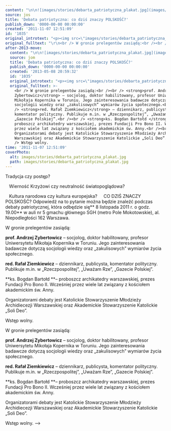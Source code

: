 ```yaml
---
content: "\n\n![images/stories/debarta_patriotyczna_plakat.jpg](images/stories/debarta_patriotyczna_plakat.jpg)\n\_\n\_\n\_ \_Tradycja czy postęp?\n\n\_ \_Wierność Krzyżowi czy neutralność światopoglądowa?\n\n\_\_ Kultura narodowa czy kultura europejska?\n\_\n\_\nCO DZIŚ ZNACZY POLSKOŚĆ? Odpowiedź na to pytanie można będzie znaleźć podczas debaty patriotycznej, która odbędzie się** 8 listopada 2011 r. o godz. 19.00** w auli nr 5 gmachu głównego SGH (metro Pole Mokotowskie), al. Niepodległości 162 Warszawa.\n\n<!--{{intro-break}}-->\n\n W gronie prelegentów zasiądą:\n\n **prof. Andrzej Zybertowicz** – socjolog, doktor habilitowany, profesor Uniwersytetu Mikołaja Kopernika w Toruniu. Jego zainteresowania badawcze dotyczą socjologii wiedzy oraz „zakulisowych” wymiarów życia społecznego.\n\n **red. Rafał Ziemkiewicz** – dziennikarz, publicysta, komentator polityczny. Publikuje m.in. w „Rzeczpospolitej”, „Uważam Rze”, „Gazecie Polskiej”.\n\n **ks. Bogdan Bartołd **– proboszcz archikatedry warszawskiej, prezes Fundacji Pro Bono II. Wcześniej przez wiele lat związany z kościołem akademickim św. Anny.\n\n Organizatorami debaty jest Katolickie Stowarzyszenie Młodzieży Archidiecezji Warszawskiej oraz Akademickie Stowarzyszenie Katolickie „Soli Deo”.\n\n Wstęp wolny.\n\n<!--CONTENT FROM OLD SERVER (jos before 2013): \n\n![images/stories/debarta_patriotyczna_plakat.jpg](images/stories/debarta_patriotyczna_plakat.jpg)\n\r\n\n\_\n\r\n\n\_\n\r\n\n\_ \_Tradycja czy postęp?\n\n\_ \_Wierność Krzyżowi czy neutralność światopoglądowa?\n\n\_\_ Kultura narodowa czy kultura europejska?\n\r\n\n\_\n\r\n\n\_\n\r\n\nCO DZIŚ ZNACZY POLSKOŚĆ? Odpowiedź na to pytanie można będzie znaleźć podczas debaty patriotycznej, która odbędzie się** 8 listopada 2011 r. o godz. 19.00** w auli nr 5 gmachu głównego SGH (metro Pole Mokotowskie), al. Niepodległości 162 Warszawa.\n\r\n\n<!--{{intro-break}}-->\n\r\n\n W gronie prelegentów zasiądą:\n\n **prof. Andrzej Zybertowicz** – socjolog, doktor habilitowany, profesor Uniwersytetu Mikołaja Kopernika w Toruniu. Jego zainteresowania badawcze dotyczą socjologii wiedzy oraz „zakulisowych” wymiarów życia społecznego.\n\n **red. Rafał Ziemkiewicz** – dziennikarz, publicysta, komentator polityczny. Publikuje m.in. w „Rzeczpospolitej”, „Uważam Rze”, „Gazecie Polskiej”.\n\n **ks. Bogdan Bartołd **– proboszcz archikatedry warszawskiej, prezes Fundacji Pro Bono II. Wcześniej przez wiele lat związany z kościołem akademickim św. Anny.\n\n Organizatorami debaty jest Katolickie Stowarzyszenie Młodzieży Archidiecezji Warszawskiej oraz Akademickie Stowarzyszenie Katolickie „Soli Deo”.\n\n Wstęp wolny.\n-->"
source: jos
title: 'Debata patriotyczna: co dziś znaczy POLSKOŚĆ?'
publish_down: '0000-00-00 00:00:00'
created: '2011-11-07 12:51:09'
id: '1035'
original_introtext: "<p><img src=\"images/stories/debarta_patriotyczna_plakat.jpg\" align=\"left\" height=\"174\" width=\"117\" /></p>\r\n<p>\_</p>\r\n<p>\_</p>\r\n<p>\_ \_Tradycja czy postęp?<br /><br />\_ \_Wierność Krzyżowi czy neutralność światopoglądowa?<br /><br />\_\_ Kultura narodowa czy kultura europejska?</p>\r\n<p>\_</p>\r\n<p>\_</p>\r\n<p>CO DZIŚ ZNACZY POLSKOŚĆ? Odpowiedź na to pytanie można będzie znaleźć podczas debaty patriotycznej, która odbędzie się<strong> 8 listopada 2011 r. o godz. 19.00</strong> w auli nr 5 gmachu głównego SGH (metro Pole Mokotowskie), al. Niepodległości 162 Warszawa.</p>\r\n"
original_fulltext: "\r\n<br /> W gronie prelegentów zasiądą:<br /><br /> <strong>prof. Andrzej Zybertowicz</strong> – socjolog, doktor habilitowany, profesor Uniwersytetu Mikołaja Kopernika w Toruniu. Jego zainteresowania badawcze dotyczą socjologii wiedzy oraz „zakulisowych” wymiarów życia społecznego.<br /><br /> <strong>red. Rafał Ziemkiewicz</strong> – dziennikarz, publicysta, komentator polityczny. Publikuje m.in. w „Rzeczpospolitej”, „Uważam Rze”, „Gazecie Polskiej”.<br /><br /> <strong>ks. Bogdan Bartołd </strong>– proboszcz archikatedry warszawskiej, prezes Fundacji Pro Bono II. Wcześniej przez wiele lat związany z kościołem akademickim św. Anny.<br /><br /> Organizatorami debaty jest Katolickie Stowarzyszenie Młodzieży Archidiecezji Warszawskiej oraz Akademickie Stowarzyszenie Katolickie „Soli Deo”.<br /><br /> Wstęp wolny."
after-2013-move:
  content: "\n\n![images/stories/debarta_patriotyczna_plakat.jpg](images/stories/debarta_patriotyczna_plakat.jpg)\n\_\n\_\n\_ \_Tradycja czy postęp?\n\n\_ \_Wierność Krzyżowi czy neutralność światopoglądowa?\n\n\_\_ Kultura narodowa czy kultura europejska?\n\_\n\_\nCO DZIŚ ZNACZY POLSKOŚĆ? Odpowiedź na to pytanie można będzie znaleźć podczas debaty patriotycznej, która odbędzie się** 8 listopada 2011 r. o godz. 19.00** w auli nr 5 gmachu głównego SGH (metro Pole Mokotowskie), al. Niepodległości 162 Warszawa.\n\n<!--{{intro-break}}-->\n\n W gronie prelegentów zasiądą:\n\n **prof. Andrzej Zybertowicz** – socjolog, doktor habilitowany, profesor Uniwersytetu Mikołaja Kopernika w Toruniu. Jego zainteresowania badawcze dotyczą socjologii wiedzy oraz „zakulisowych” wymiarów życia społecznego.\n\n **red. Rafał Ziemkiewicz** – dziennikarz, publicysta, komentator polityczny. Publikuje m.in. w „Rzeczpospolitej”, „Uważam Rze”, „Gazecie Polskiej”.\n\n **ks. Bogdan Bartołd **– proboszcz archikatedry warszawskiej, prezes Fundacji Pro Bono II. Wcześniej przez wiele lat związany z kościołem akademickim św. Anny.\n\n Organizatorami debaty jest Katolickie Stowarzyszenie Młodzieży Archidiecezji Warszawskiej oraz Akademickie Stowarzyszenie Katolickie „Soli Deo”.\n\n Wstęp wolny."
  source: jom
  title: 'Debata patriotyczna: co dziś znaczy POLSKOŚĆ?'
  publish_down: '0000-00-00 00:00:00'
  created: '2013-05-08 20:59:32'
  id: '1035'
  original_introtext: "<p><img src=\"images/stories/debarta_patriotyczna_plakat.jpg\" align=\"left\" height=\"174\" width=\"117\" /></p>\n<p>\_</p>\n<p>\_</p>\n<p>\_ \_Tradycja czy postęp?<br /><br />\_ \_Wierność Krzyżowi czy neutralność światopoglądowa?<br /><br />\_\_ Kultura narodowa czy kultura europejska?</p>\n<p>\_</p>\n<p>\_</p>\n<p>CO DZIŚ ZNACZY POLSKOŚĆ? Odpowiedź na to pytanie można będzie znaleźć podczas debaty patriotycznej, która odbędzie się<strong> 8 listopada 2011 r. o godz. 19.00</strong> w auli nr 5 gmachu głównego SGH (metro Pole Mokotowskie), al. Niepodległości 162 Warszawa.</p>"
  original_fulltext: >-
    <br /> W gronie prelegentów zasiądą:<br /><br /> <strong>prof. Andrzej
    Zybertowicz</strong> – socjolog, doktor habilitowany, profesor Uniwersytetu
    Mikołaja Kopernika w Toruniu. Jego zainteresowania badawcze dotyczą
    socjologii wiedzy oraz „zakulisowych” wymiarów życia społecznego.<br /><br
    /> <strong>red. Rafał Ziemkiewicz</strong> – dziennikarz, publicysta,
    komentator polityczny. Publikuje m.in. w „Rzeczpospolitej”, „Uważam Rze”,
    „Gazecie Polskiej”.<br /><br /> <strong>ks. Bogdan Bartołd </strong>–
    proboszcz archikatedry warszawskiej, prezes Fundacji Pro Bono II. Wcześniej
    przez wiele lat związany z kościołem akademickim św. Anny.<br /><br />
    Organizatorami debaty jest Katolickie Stowarzyszenie Młodzieży Archidiecezji
    Warszawskiej oraz Akademickie Stowarzyszenie Katolickie „Soli Deo”.<br /><br
    /> Wstęp wolny.
time: '2011-11-07 12:51:09'
coverPhoto:
  alt: images/stories/debarta_patriotyczna_plakat.jpg
  path: images/stories/debarta_patriotyczna_plakat.jpg
---
```

Tradycja czy postęp?

   Wierność Krzyżowi czy neutralność światopoglądowa?

   Kultura narodowa czy kultura europejska?
 
 
CO DZIŚ ZNACZY POLSKOŚĆ? Odpowiedź na to pytanie można będzie znaleźć podczas debaty patriotycznej, która odbędzie się** 8 listopada 2011 r. o godz. 19.00** w auli nr 5 gmachu głównego SGH (metro Pole Mokotowskie), al. Niepodległości 162 Warszawa.

<!--{{intro-break}}-->

 W gronie prelegentów zasiądą:

 **prof. Andrzej Zybertowicz** – socjolog, doktor habilitowany, profesor Uniwersytetu Mikołaja Kopernika w Toruniu. Jego zainteresowania badawcze dotyczą socjologii wiedzy oraz „zakulisowych” wymiarów życia społecznego.

 **red. Rafał Ziemkiewicz** – dziennikarz, publicysta, komentator polityczny. Publikuje m.in. w „Rzeczpospolitej”, „Uważam Rze”, „Gazecie Polskiej”.

 **ks. Bogdan Bartołd **– proboszcz archikatedry warszawskiej, prezes Fundacji Pro Bono II. Wcześniej przez wiele lat związany z kościołem akademickim św. Anny.

 Organizatorami debaty jest Katolickie Stowarzyszenie Młodzieży Archidiecezji Warszawskiej oraz Akademickie Stowarzyszenie Katolickie „Soli Deo”.

 Wstęp wolny.

<!--CONTENT FROM OLD SERVER (jos before 2013): 




 


 


   Tradycja czy postęp?

   Wierność Krzyżowi czy neutralność światopoglądowa?

   Kultura narodowa czy kultura europejska?


 


 


CO DZIŚ ZNACZY POLSKOŚĆ? Odpowiedź na to pytanie można będzie znaleźć podczas debaty patriotycznej, która odbędzie się** 8 listopada 2011 r. o godz. 19.00** w auli nr 5 gmachu głównego SGH (metro Pole Mokotowskie), al. Niepodległości 162 Warszawa.


<!--{{intro-break}}-->


 W gronie prelegentów zasiądą:

 **prof. Andrzej Zybertowicz** – socjolog, doktor habilitowany, profesor Uniwersytetu Mikołaja Kopernika w Toruniu. Jego zainteresowania badawcze dotyczą socjologii wiedzy oraz „zakulisowych” wymiarów życia społecznego.

 **red. Rafał Ziemkiewicz** – dziennikarz, publicysta, komentator polityczny. Publikuje m.in. w „Rzeczpospolitej”, „Uważam Rze”, „Gazecie Polskiej”.

 **ks. Bogdan Bartołd **– proboszcz archikatedry warszawskiej, prezes Fundacji Pro Bono II. Wcześniej przez wiele lat związany z kościołem akademickim św. Anny.

 Organizatorami debaty jest Katolickie Stowarzyszenie Młodzieży Archidiecezji Warszawskiej oraz Akademickie Stowarzyszenie Katolickie „Soli Deo”.

 Wstęp wolny.
-->

<!--{{json:{"created_date":"2011-11-07 12:51:09","publish_down":"0000-00-00 00:00:00","id":"1035"}}}-->